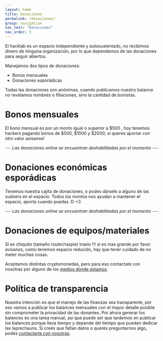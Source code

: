 ```yaml
---
layout: home
title: Donaciones
permalink: /donaciones/
group: navigation
nav_text: "Donaciones"
nav_order: 5
---
```


El hacklab es un espacio independiente y autosustentado, no recibimos dinero de
ninguna organización, por lo que dependemos de las donaciones para seguir
abiertos.

Manejamos dos tipos de donaciones:

  * Bonos mensuales
  * Donaciones esporádicas

Todas las donaciones son anónimas, cuando publicamos nuestro balance no
revelamos nombres o filiaciones, sino la cantidad de bonistas.

# Bonos mensuales

El bono mensual es por un monto igual o superior a $500 , hoy tenemos hackers pagando
bonos de $500, $1000 y $2000; si queres aportar con otro valor avisanos!

*--- Las donaciones online se encuentran deshabilitadas por el momento ---*

# Donaciones económicas esporádicas

Tenemos nuestra cajita de donaciones, o podes dárselo a alguno de las
sudoers en el espacio. Todos los
montos nos ayudan a mantener el espacio, aporta cuando puedas :D <3

*--- Las donaciones online se encuentran deshabilitadas por el momento ---*

# Donaciones de equipos/materiales

Si es chiquito (tamaño router/raspie) traelo !!! si es mas grande por favor
avisanos, como tenemos espacio reducido, hay que tener cuidado de no meter
muchas cosas.

Aceptamos distintas cryptomonedas, pero para eso contactate con nosotras por
alguno de los [medios donde estamos](/contacto).


# Política de transparencia

Nuestra intención es que el manejo de las
finanzas sea transparente, por eso
vamos a publicar los balances mensuales con el mayor detalle posible sin
comprometer la privacidad de las donantes. Por ahora generar los balances es una
tarea manual, así que puede ser que tardemos en publicar los balances porque
lleva tiempo y depende del tiempo que puedan dedicar las leprechauns.
Si creés que faltan datos o querés preguntarnos algo, podés
[contactarte con nosotras](/contacto).
